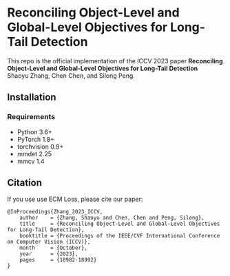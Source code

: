 # Reconciling Object-Level and Global-Level Objectives for Long-Tail Detection

This repo is the official implementation of the ICCV 2023 paper **Reconciling Object-Level and Global-Level Objectives for Long-Tail Detection**
\
Shaoyu Zhang, Chen Chen, and Silong Peng.


## Installation
### Requirements 
- Python 3.6+
- PyTorch 1.8+
- torchvision 0.9+
- mmdet 2.25
- mmcv 1.4








## Citation
If you use use ECM Loss, please cite our paper:

	@InProceedings{Zhang_2023_ICCV,
        author    = {Zhang, Shaoyu and Chen, Chen and Peng, Silong},
        title     = {Reconciling Object-Level and Global-Level Objectives for Long-Tail Detection},
        booktitle = {Proceedings of the IEEE/CVF International Conference on Computer Vision (ICCV)},
        month     = {October},
        year      = {2023},
        pages     = {18982-18992}
    }